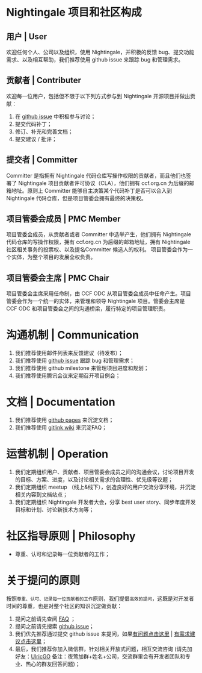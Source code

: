 # Nightingale 项目和社区构成

## 用户 | User
欢迎任何个人、公司以及组织，使用 Nightingale，并积极的反馈 bug、提交功能需求、以及相互帮助，我们推荐使用 github issue 来跟踪 bug 和管理需求。

## 贡献者 | Contributer
欢迎每一位用户，包括但不限于以下列方式参与到 Nightingale 开源项目并做出贡献：
1. 在 [github issue](https://github.com/ccfos/nightingale/issues) 中积极参与讨论；
2. 提交代码补丁；
3. 修订、补充和完善文档；
4. 提交建议 / 批评；

## 提交者 | Committer

Committer 是指拥有 Nightingale 代码仓库写操作权限的贡献者，而且他们也签署了 Nightingale 项目贡献者许可协议（CLA），他们拥有 ccf.org.cn 为后缀的邮箱地址。原则上 Committer 能够自主决策某个代码补丁是否可以合入到 Nightingale 代码仓库，但是项目管委会拥有最终的决策权。

## 项目管委会成员 | PMC Member 

项目管委会成员，从贡献者或者 Committer 中选举产生，他们拥有 Nightingale 代码仓库的写操作权限，拥有 ccf.org.cn 为后缀的邮箱地址，拥有 Nightingale 社区相关事务的投票权、以及提名Committer 候选人的权利。 项目管委会作为一个实体，为整个项目的发展全权负责。

## 项目管委会主席 | PMC Chair

项目管委会主席采用任命制，由 CCF ODC 从项目管委会成员中任命产生。项目管委会作为一个统一的实体，来管理和领导 Nightingale 项目。管委会主席是 CCF ODC 和项目管委会之间的沟通桥梁，履行特定的项目管理职责。

# 沟通机制 | Communication
1. 我们推荐使用邮件列表来反馈建议（待发布）；
2. 我们推荐使用 [github issue](https://github.com/ccfos/nightingale/issues) 跟踪 bug 和管理需求；
3. 我们推荐使用 github milestone 来管理项目进度和规划；
4. 我们推荐使用腾讯会议来定期召开项目例会；

# 文档 | Documentation
1. 我们推荐使用 [github pages](https://n9e.github.io) 来沉淀文档；
2. 我们推荐使用 [gitlink wiki](https://www.gitlink.org.cn/ccfos/nightingale/wiki/faq) 来沉淀FAQ；


# 运营机制 | Operation
1. 我们定期组织用户、贡献者、项目管委会成员之间的沟通会议，讨论项目开发的目标、方案、进度，以及讨论相关需求的合理性、优先级等议题；
2. 我们定期组织 meetup （线上&线下），创造良好的用户交流分享环境，并沉淀相关内容到文档站点；
3. 我们定期组织 Nightingale 开发者大会，分享 best user story、同步年度开发目标和计划、讨论新技术方向等；

# 社区指导原则 | Philosophy
- 尊重、认可和记录每一位贡献者的工作；

# 关于提问的原则
按照`尊重、认可、记录每一位贡献者的工作`原则，我们提倡`高效的提问`，这既是对开发者时间的尊重，也是对整个社区的知识沉淀做贡献：

1. 提问之前请先查阅 [FAQ](https://www.gitlink.org.cn/ccfos/nightingale/wiki/faq) ；
2. 提问之前请先搜索 [github issue](https://github.com/ccfos/nightingale/issues)；
3. 我们优先推荐通过提交 github issue 来提问，如果[有问题点击这里](https://github.com/ccfos/nightingale/issues/new?assignees=&labels=kind%2Fbug&template=bug_report.yml) | [有需求建议点击这里](https://github.com/ccfos/nightingale/issues/new?assignees=&labels=kind%2Ffeature&template=enhancement.md)；
4. 最后，我们推荐你加入微信群，针对相关开放式问题，相互交流咨询 (请先加好友：[UlricGO](https://www.gitlink.org.cn/UlricQin/gist/tree/master/self.jpeg) 备注：夜莺加群+姓名+公司，交流群里会有开发者团队和专业、热心的群友回答问题)；